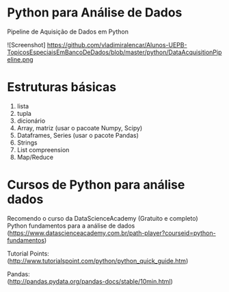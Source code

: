 
# Python para Análise de Dados

Pipeline de Aquisição de Dados em Python

![Screenshot] https://github.com/vladimiralencar/Alunos-UEPB-TopicosEspeciaisEmBancoDeDados/blob/master/python/DataAcquisitionPipeline.png

# Estruturas básicas
1. lista
2. tupla
3. dicionário
4. Array, matriz (usar o pacoate Numpy, Scipy)
5. Dataframes, Series (usar o pacote Pandas)
6. Strings
7. List compreension
8. Map/Reduce

# Cursos de Python para análise dados

Recomendo o curso da DataScienceAcademy (Gratuito e completo) <br />
Python fundamentos para a análise de dados <br />
(https://www.datascienceacademy.com.br/path-player?courseid=python-fundamentos)

Tutorial Points: <br />
(http://www.tutorialspoint.com/python/python_quick_guide.htm)

Pandas: <br />
(http://pandas.pydata.org/pandas-docs/stable/10min.html)



